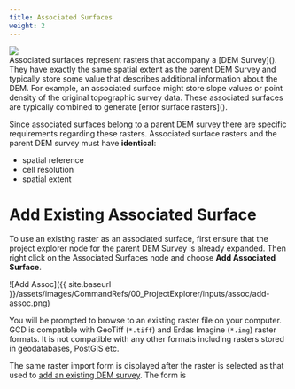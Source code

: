 ```yaml
---
title: Associated Surfaces
weight: 2
---
```


<div class="float-right">
<img src="{{ site.baseurl }}/assets/images/datasets/feshie_200h.png">
</div>
Associated surfaces represent rasters that accompany a [DEM Survey](). They have exactly the same spatial extent as the parent DEM Survey and typically store some value that describes additional information about the DEM. For example, an associated surface might store slope values or point density of the original topographic survey data. These associated surfaces are typically combined to generate [error surface rasters]().

Since associated surfaces belong to a parent DEM survey there are  specific requirements regarding these rasters. Associated surface rasters and the parent DEM survey must have **identical**:

* spatial reference
* cell resolution
* spatial extent

# Add Existing Associated Surface

To use an existing raster as an associated surface, first ensure that the project explorer node for the parent DEM Survey is already expanded. Then right click on the Associated Surfaces node and choose **Add Associated Surface**.

![Add Assoc]({{ site.baseurl }}/assets/images/CommandRefs/00_ProjectExplorer/inputs/assoc/add-assoc.png)

You will be prompted to browse to an existing raster file on your computer. GCD is compatible with GeoTiff (`*.tiff`) and Erdas Imagine (`*.img`) raster formats. It is not compatible with any other formats including rasters stored in geodatabases, PostGIS etc. 

The same raster import form is displayed after the raster is selected as that used to [add an existing DEM survey](/Help/gcd-project-explorer/Inputs/dem-surveys.html#add-existing-dem-survey). The form is 